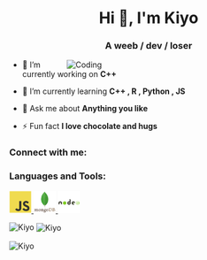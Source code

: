 <h1 align="center">Hi 👋, I'm Kiyo</h1>
<h3 align="center">A weeb / dev / loser</h3>
<img align="right" alt="Coding" width="400" src="https://media.discordapp.net/attachments/580682732095406082/1055873920428945469/AIZEN_BEST_BANKAI_PIC.png?width=1055&height=765">



- 🔭 I’m currently working on **C++**

- 🌱 I’m currently learning **C++ , R , Python , JS**

- 💬 Ask me about **Anything you like**

- ⚡ Fun fact **I love chocolate and hugs**

<h3 align="left">Connect with me:</h3>
<p align="left">
</p>

<h3 align="left">Languages and Tools:</h3>
<p align="left"> <a href="https://developer.mozilla.org/en-US/docs/Web/JavaScript" target="_blank" rel="noreferrer"> <img src="https://raw.githubusercontent.com/devicons/devicon/master/icons/javascript/javascript-original.svg" alt="javascript" width="40" height="40"/> </a> <a href="https://www.mongodb.com/" target="_blank" rel="noreferrer"> <img src="https://raw.githubusercontent.com/devicons/devicon/master/icons/mongodb/mongodb-original-wordmark.svg" alt="mongodb" width="40" height="40"/> </a> <a href="https://nodejs.org" target="_blank" rel="noreferrer"> <img src="https://raw.githubusercontent.com/devicons/devicon/master/icons/nodejs/nodejs-original-wordmark.svg" alt="nodejs" width="40" height="40"/> </a> </p>

<p><img align="left" src="https://github-readme-stats.vercel.app/api/top-langs?username=kyedae&show_icons=true&locale=en&layout=compact" alt="Kiyo" /></p>

<p>&nbsp;<img align="center" src="https://github-readme-stats.vercel.app/api?username=th3UnmatchedK1yo&show_icons=true&locale=en" alt="Kiyo" /></p>

<p><img align="center" src="https://github-readme-streak-stats.herokuapp.com/?user=th3UnmatchedK1yo&" alt="Kiyo" /></p>
